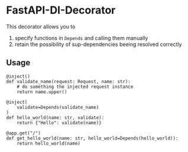 # FastAPI-DI-Decorator
This decorator allows you to
1. specify functions in `Depends` and calling them manually
2. retain the possibility of sup-dependencies beeing resolved correctly
## Usage
```
@inject()
def validate_name(request: Request, name: str):
    # do something the injected request instance
    return name.upper()

@inject(
    validate=Depends(validate_name)
)
def hello_world(name: str, validate):
    return {"Hello": validate(name)}

@app.get("/")
def get_hello_world(name: str, hello_world=Depends(hello_world)):
    return hello_world(name)
```